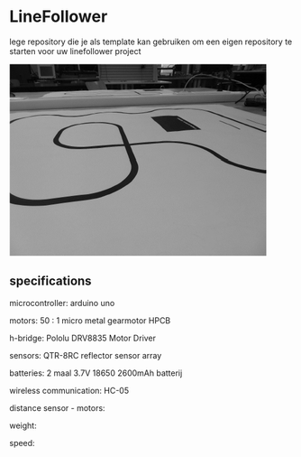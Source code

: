 # LineFollower

lege repository die je als template kan gebruiken om een eigen repository te starten voor uw linefollower project

![A description of my image](images/empty.png)

  
## specifications

microcontroller: arduino uno

motors: 50 : 1 micro metal gearmotor HPCB 

h-bridge: Pololu DRV8835 Motor Driver

sensors: QTR-8RC reflector sensor array

batteries: 2 maal 3.7V 18650 2600mAh batterij 

wireless communication: HC-05

distance sensor - motors: 

weight:

speed: 

